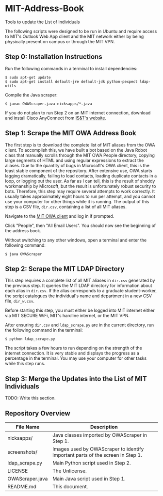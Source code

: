 # MIT-Address-Book
Tools to update the List of Individuals

The following scripts were designed to be run in Ubuntu and require access to MIT's Outlook Web App client and the MIT network either by being physically present on campus or through the MIT VPN.

## Step 0: Installation Instructions
Run the following commands in a terminal to install dependencies:
```
$ sudo apt-get update
$ sudo apt-get install default-jre default-jdk python-pexpect ldap-utils
```

Compile the Java scraper:
```
$ javac OWAScraper.java nicksapps/*.java
```

If you do not plan to run Step 2 on an MIT internet connection, download and install Cisco AnyConnect from [IS&T's website](https://ist.mit.edu/cisco-anyconnect/all).

## Step 1: Scrape the MIT OWA Address Book
The first step is to download the complete list of MIT aliases from the OWA client. To accomplish this, we have built a bot based on the Java Robot class that manually scrolls through the MIT OWA People directory, copying large segments of HTML and using regular expressions to extract the aliases. Due to the quantity of bugs in Microsoft's OWA client, this is the least stable component of the repository. After extensive use, OWA starts lagging dramatically, failing to load contacts, loading duplicate contacts in a loop, or logging out the user. As far as I can tell, this is the result of shoddy workmanship by Microsoft, but the result is unfortunately robust security to bots. Therefore, this step may require several attempts to work correctly. It usually takes approximately eight hours to run per attempt, and you cannot use your computer for other things while it is running. The output of this step is a CSV file, `dir.csv`, containing a list of all MIT aliases.

Navigate to the [MIT OWA client](https://owa.exchange.mit.edu/owa) and log in if prompted.

Click "People", then "All Email Users". You should now see the beginning of the address book.

Without switching to any other windows, open a terminal and enter the following command:
```
$ java OWAScraper
```

## Step 2: Scrape the MIT LDAP Directory
This step requires a complete list of all MIT aliases in `dir.csv` generated by the previous step. It queries the MIT LDAP directory for information about each alias in `dir.csv`. If the alias corresponds to a graduate student-worker, the script catalogues the individual's name and department in a new CSV file, `dir_w.csv`.

Before starting this step, you must either be logged into MIT internet either via MIT SECURE WiFi, MIT's hardline internet, or the MIT VPN. 

After ensuring `dir.csv` and `ldap_scrape.py` are in the current directory, run the following command in the terminal:
```
$ python ldap_scrape.py
```
The script takes a few hours to run depending on the strength of the internet connection. It is very stable and displays the progress as a percentage in the terminal. You may use your computer for other tasks while this step runs.

## Step 3: Merge the Updates into the List of MIT Individuals
TODO: Write this section.

## Repository Overview
| File Name | Description |
| --------- | ----------- |
| nicksapps/ | Java classes imported by OWAScraper in Step 1. |
| screenshots/ | Images used by OWAScraper to identify important parts of the screen in Step 1. |
| ldap_scrape.py | Main Python script used in Step 2. |
| LICENSE | The Unlicense. |
| OWAScraper.java | Main Java script used in Step 1. |
| README.md | This document. |